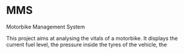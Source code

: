 # MMS
Motorbike Management System

This project aims at analysing the vitals of a motorbike.
It displays the current fuel level, the pressure inside the tyres of the vehicle, the 
